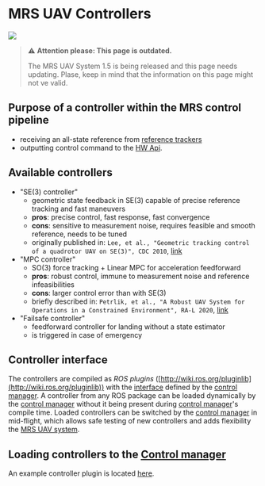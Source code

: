 # MRS UAV Controllers

![](.fig/thumbnail.jpg)

> :warning: **Attention please: This page is outdated.**
>
> The MRS UAV System 1.5 is being released and this page needs updating. Plase, keep in mind that the information on this page might not ve valid.

## Purpose of a controller within the MRS control pipeline

* receiving an all-state reference from [reference trackers](https://github.com/ctu-mrs/mrs_uav_trackers)
* outputting control command to the [HW Api](https://github.com/ctu-mrs/mrs_uav_hw_api).

## Available controllers

* "SE(3) controller"
  * geometric state feedback in SE(3) capable of precise reference tracking and fast maneuvers
  * **pros**: precise control, fast response, fast convergence
  * **cons**: sensitive to measurement noise, requires feasible and smooth reference, needs to be tuned
  * originally published in: `Lee, et al., "Geometric tracking control of a quadrotor UAV on SE(3)", CDC 2010`, [link](https://ieeexplore.ieee.org/abstract/document/5717652)
* "MPC controller"
  * SO(3) force tracking + Linear MPC for acceleration feedforward
  * **pros**: robust control, immune to measurement noise and reference infeasibilities
  * **cons**: larger control error than with SE(3)
  * briefly described in: `Petrlik, et al., "A Robust UAV System for Operations in a Constrained Environment", RA-L 2020`, [link](https://ieeexplore.ieee.org/abstract/document/8979150)
* "Failsafe controller"
  * feedforward controller for landing without a state estimator
  * is triggered in case of emergency

## Controller interface

The controllers are compiled as *ROS plugins* ([http://wiki.ros.org/pluginlib](http://wiki.ros.org/pluginlib)) with the [interface](https://github.com/ctu-mrs/mrs_uav_managers/blob/master/include/mrs_uav_managers/controller.h) defined by the [control manager](https://github.com/ctu-mrs/mrs_uav_managers).
A controller from any ROS package can be loaded dynamically by the [control manager](https://github.com/ctu-mrs/mrs_uav_managers) without it being present during [control manager](https://github.com/ctu-mrs/mrs_uav_managers)'s compile time.
Loaded controllers can be switched by the [control manager](https://github.com/ctu-mrs/mrs_uav_managers) in mid-flight, which allows safe testing of new controllers and adds flexibility the [MRS UAV system](https://github.com/ctu-mrs/mrs_uav_system).

## Loading controllers to the [Control manager](https://github.com/ctu-mrs/mrs_uav_managers)

An example controller plugin is located [here](https://github.com/ctu-mrs/example_controller_plugin).
